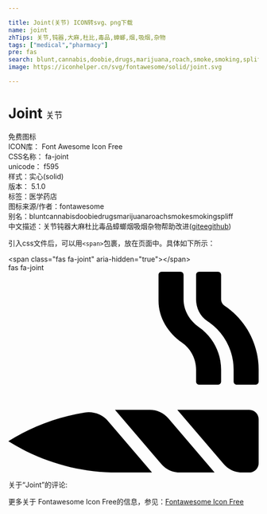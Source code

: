 ```yaml
---

title: Joint(关节) ICON转svg、png下载
name: joint
zhTips: 关节,钝器,大麻,杜比,毒品,蟑螂,烟,吸烟,杂物
tags: ["medical","pharmacy"]
pre: fas
search: blunt,cannabis,doobie,drugs,marijuana,roach,smoke,smoking,spliff
image: https://iconhelper.cn/svg/fontawesome/solid/joint.svg

---
```


# Joint  <small style="font-size: 60%;font-weight: 100">关节</small>


<div class="detail-page">
<p>
<span><span class="badge-success badge">免费图标</span> </span>
<br/>
<span>
ICON库：
<span class="badge-secondary badge">Font Awesome Icon Free</span> 
</span>
<br/>
<span>
CSS名称：
<span class="badge-secondary badge">fa-joint</span> 
</span>
<br/>
<span>
unicode：
<span class="badge-secondary badge">f595</span> 
<copy-btn content='f595' btn-title=""></copy-btn>
<copy-btn :content='String.fromCodePoint(parseInt("f595", 16))' btn-title="复制U"></copy-btn>
</span><br/><span>样式：<span class="badge-light badge">实心(solid)</span></span>
<br/>
<span>
版本：
<span class="badge-secondary badge">5.1.0</span> 
</span><br/><span>标签：<span class="badge-light badge"><router-link to="/tags/medical.html">医学</router-link></span><span class="badge-light badge"><router-link to="/tags/pharmacy.html">药店</router-link></span></span>
<br/>
<span>图标来源/作者：<span class="badge-light badge">fontawesome</span></span> 
<br/>
<span>别名：<span class="badge-light badge">blunt</span><span class="badge-light badge">cannabis</span><span class="badge-light badge">doobie</span><span class="badge-light badge">drugs</span><span class="badge-light badge">marijuana</span><span class="badge-light badge">roach</span><span class="badge-light badge">smoke</span><span class="badge-light badge">smoking</span><span class="badge-light badge">spliff</span></span><br/><span class="zh-detail">中文描述：<span class="badge-primary badge">关节</span><span class="badge-primary badge">钝器</span><span class="badge-primary badge">大麻</span><span class="badge-primary badge">杜比</span><span class="badge-primary badge">毒品</span><span class="badge-primary badge">蟑螂</span><span class="badge-primary badge">烟</span><span class="badge-primary badge">吸烟</span><span class="badge-primary badge">杂物</span><span class="help-link"><span>帮助改进</span>(<a href="https://gitee.com/liuwave/icon-helper/edit/master/json/fontawesome/solid/joint.json" target="_blank" rel="noopener noreferrer">gitee</a><a href="https://github.com/liuwave/icon-helper/edit/master/json/fontawesome/solid/joint.json" target="_blank" rel="noopener noreferrer">github</a></span>)</span><br/>
</p>
</div>
<div class="alert alert-dark">
  <i class="fas fa-joint fa-xs"></i>
  <i class="fas fa-joint fa-sm"></i>
  <i class="fas fa-joint fa-lg"></i>
  <i class="fas fa-joint fa-2x"></i>
  <i class="fas fa-joint fa-3x"></i>
  <i class="fas fa-joint fa-5x"></i>
  <i class="fas fa-joint fa-7x"></i>
</div>
<div>
  <p>引入css文件后，可以用<code>&lt;span&gt;</code>包裹，放在页面中。具体如下所示：    
  </p>
  <div class="alert alert-primary" style="font-size: 14px">
    &lt;span class="fas fa-joint" aria-hidden="true"&gt;&lt;/span&gt;
    <copy-btn content='<span class="fas fa-joint" aria-hidden="true"></span>'></copy-btn>
  </div>
  <div class="alert alert-secondary">
    <i class="fas fa-joint"
    style="font-size: 24px"
    aria-hidden="true"></i> fas fa-joint
    <copy-btn content="fas fa-joint" btn-title="复制图标名称"></copy-btn>
  </div>
</div>
<div id="svg" class="svg-wrap">
<svg xmlns="http://www.w3.org/2000/svg" viewBox="0 0 640 512"><path d="M444.34 181.1c22.38 15.68 35.66 41.16 35.66 68.59V280c0 4.42 3.58 8 8 8h48c4.42 0 8-3.58 8-8v-30.31c0-43.24-21.01-83.41-56.34-108.06C463.85 125.02 448 99.34 448 70.31V8c0-4.42-3.58-8-8-8h-48c-4.42 0-8 3.58-8 8v66.4c0 43.69 24.56 81.63 60.34 106.7zM194.97 358.98C126.03 370.07 59.69 394.69 0 432c83.65 52.28 180.3 80 278.94 80h88.57L254.79 380.49c-14.74-17.2-37.45-25.11-59.82-21.51zM553.28 87.09c-5.67-3.8-9.28-9.96-9.28-16.78V8c0-4.42-3.58-8-8-8h-48c-4.42 0-8 3.58-8 8v62.31c0 22.02 10.17 43.41 28.64 55.39C550.79 153.04 576 199.54 576 249.69V280c0 4.42 3.58 8 8 8h48c4.42 0 8-3.58 8-8v-30.31c0-65.44-32.41-126.19-86.72-162.6zM360.89 352.05c-34.4.06-86.81.15-88.21.17l117.8 137.43A63.987 63.987 0 0 0 439.07 512h88.45L409.57 374.4a63.955 63.955 0 0 0-48.68-22.35zM616 352H432l117.99 137.65A63.987 63.987 0 0 0 598.58 512H616c13.25 0 24-10.75 24-24V376c0-13.26-10.75-24-24-24z"/></svg>
</div>
<detail full-name='fa-joint'></detail>
<div>
<p>关于“Joint”的评论:</p>
</div>
<Vssue title="关于“Joint”的评论" ></Vssue>    
<div><p>更多关于  Fontawesome Icon Free的信息，参见：<a target="_blank" href="https://iconhelper.cn/fontawesome.html">Fontawesome Icon Free</a>
</p></div>
